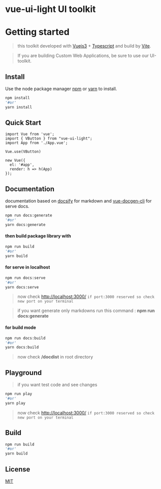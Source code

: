 # vue-ui-light UI toolkit 


# Getting started
> this toolkit developed with [Vuejs3](https://v3.vuejs.org/) + [Typescript](https://www.typescriptlang.org/) and build by [Vite](https://github.com/vitejs/vite).

> If you are building Custom Web Applications, be sure to use our UI-toolkit.



## Install

Use the node package manager [npm](https://docs.npmjs.com/cli/v6/commands/npm-install)  or [yarn](https://classic.yarnpkg.com/en/docs/cli/add/) to install.

```bash
npm install 
'#or'
yarn install
```

## Quick Start

```vue
import Vue from 'vue';
import { VButton } from "vue-ui-light";
import App from './App.vue';

Vue.use(VButton)

new Vue({
  el: '#app',
  render: h => h(App)
});
```

## Documentation
documentation based on [docsify](https://docsify.js.org/#/) for markdown and [vue-docgen-cli](https://www.npmjs.com/package/vue-docgen-cli) for serve docs.


```bash
npm run docs:generate 
'#or'
yarn docs:generate
```

#### **then build package library with**

```bash
npm run build 
'#or'
yarn build
```
#### **for serve in localhost**

```bash
npm run docs:serve 
'#or'
yarn docs:serve
```

> now check [http://localhost:3000/](http://localhost:3000/) 
``` if port:3000 reserved so check new port on your terminal ```

> if you want generate only markdowns run this command :   **npm run docs:generate**

#### **for build mode**

```bash
npm run docs:build 
'#or'
yarn docs:build
```

> now check **/docdist** in root directory

## Playground
> if you want test code and see changes

```bash
npm run play
'#or'
yarn play
```
> now check [http://localhost:3000/](http://localhost:3000/) 
``` if port:3000 reserved so check new port on your terminal ```

## Build
```bash
npm run build 
'#or'
yarn build
```


## License
[MIT](https://choosealicense.com/licenses/mit/)

